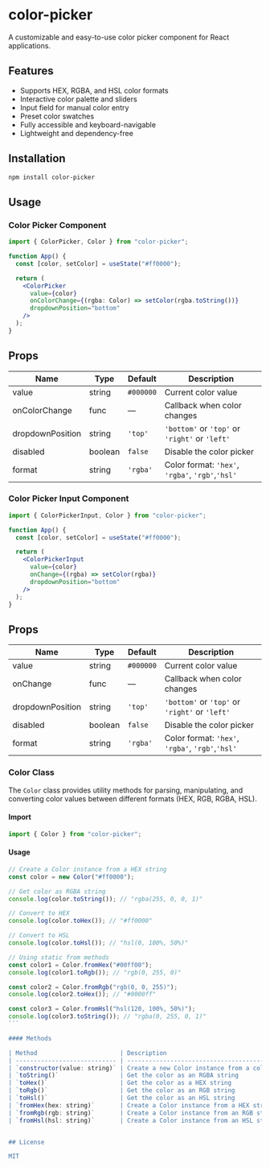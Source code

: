 # color-picker

A customizable and easy-to-use color picker component for React applications.

## Features

- Supports HEX, RGBA, and HSL color formats
- Interactive color palette and sliders
- Input field for manual color entry
- Preset color swatches
- Fully accessible and keyboard-navigable
- Lightweight and dependency-free

## Installation

```bash
npm install color-picker
```

## Usage

### Color Picker Component

```jsx
import { ColorPicker, Color } from "color-picker";

function App() {
  const [color, setColor] = useState("#ff0000");

  return (
    <ColorPicker
      value={color}
      onColorChange={(rgba: Color) => setColor(rgba.toString())}
      dropdownPosition="bottom"
    />
  );
}
```

## Props

| Name             | Type    | Default   | Description                                      |
| ---------------- | ------- | --------- | ------------------------------------------------ |
| value            | string  | `#000000` | Current color value                              |
| onColorChange    | func    | —         | Callback when color changes                      |
| dropdownPosition | string  | `'top'`   | `'bottom'` or `'top'` or `'right'` or `'left'`   |
| disabled         | boolean | `false`   | Disable the color picker                         |
| format           | string  | `'rgba'`  | Color format: `'hex'`, `'rgba'`, `'rgb'`,`'hsl'` |

### Color Picker Input Component

```jsx
import { ColorPickerInput, Color } from "color-picker";

function App() {
  const [color, setColor] = useState("#ff0000");

  return (
    <ColorPickerInput
      value={color}
      onChange={(rgba) => setColor(rgba)}
      dropdownPosition="bottom"
    />
  );
}
```

## Props

| Name             | Type    | Default   | Description                                      |
| ---------------- | ------- | --------- | ------------------------------------------------ |
| value            | string  | `#000000` | Current color value                              |
| onChange         | func    | —         | Callback when color changes                      |
| dropdownPosition | string  | `'top'`   | `'bottom'` or `'top'` or `'right'` or `'left'`   |
| disabled         | boolean | `false`   | Disable the color picker                         |
| format           | string  | `'rgba'`  | Color format: `'hex'`, `'rgba'`, `'rgb'`,`'hsl'` |

### Color Class

The `Color` class provides utility methods for parsing, manipulating, and converting color values between different formats (HEX, RGB, RGBA, HSL).

#### Import

```js
import { Color } from "color-picker";
```

#### Usage

```js
// Create a Color instance from a HEX string
const color = new Color("#ff0000");

// Get color as RGBA string
console.log(color.toString()); // "rgba(255, 0, 0, 1)"

// Convert to HEX
console.log(color.toHex()); // "#ff0000"

// Convert to HSL
console.log(color.toHsl()); // "hsl(0, 100%, 50%)"
```

````js
// Using static from methods
const color1 = Color.fromHex("#00ff00");
console.log(color1.toRgb()); // "rgb(0, 255, 0)"

const color2 = Color.fromRgb("rgb(0, 0, 255)");
console.log(color2.toHex()); // "#0000ff"

const color3 = Color.fromHsl("hsl(120, 100%, 50%)");
console.log(color3.toString()); // "rgba(0, 255, 0, 1)"
```

#### Methods

| Method                       | Description                                                           |
| ---------------------------- | --------------------------------------------------------------------- |
| `constructor(value: string)` | Create a new Color instance from a color string (HEX, RGB, HSL, etc.) |
| `toString()`                 | Get the color as an RGBA string                                       |
| `toHex()`                    | Get the color as a HEX string                                         |
| `toRgb()`                    | Get the color as an RGB string                                        |
| `toHsl()`                    | Get the color as an HSL string                                        |
| `fromHex(hex: string)`       | Create a Color instance from a HEX string (static method)             |
| `fromRgb(rgb: string)`       | Create a Color instance from an RGB string (static method)            |
| `fromHsl(hsl: string)`       | Create a Color instance from an HSL string (static method)            |


## License

MIT
````

